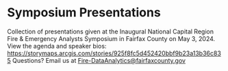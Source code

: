 # Symposium Presentations
Collection of presentations given at the Inaugural National Capital Region Fire & Emergency Analysts Symposium in Fairfax County on May 3, 2024. View the agenda and speaker bios: https://storymaps.arcgis.com/stories/925f8fc5d452420bbf9b23a13b36c835
Questions? Email us at Fire-DataAnalytics@fairfaxcounty.gov
